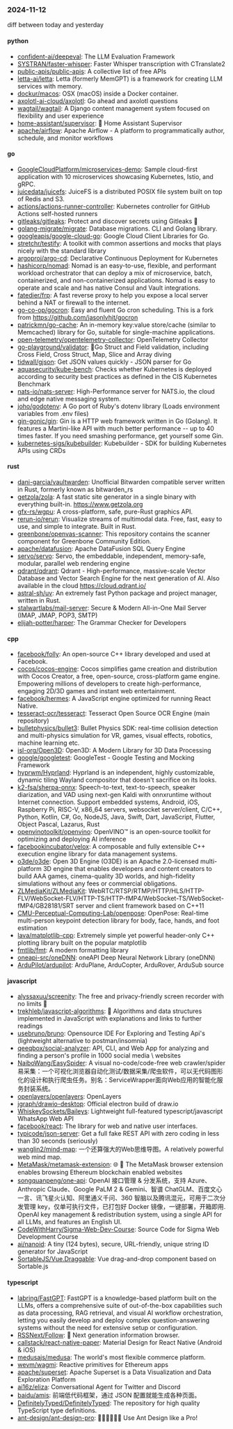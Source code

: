 ### 2024-11-12
diff between today and yesterday

#### python
* [confident-ai/deepeval](https://github.com/confident-ai/deepeval): The LLM Evaluation Framework
* [SYSTRAN/faster-whisper](https://github.com/SYSTRAN/faster-whisper): Faster Whisper transcription with CTranslate2
* [public-apis/public-apis](https://github.com/public-apis/public-apis): A collective list of free APIs
* [letta-ai/letta](https://github.com/letta-ai/letta): Letta (formerly MemGPT) is a framework for creating LLM services with memory.
* [dockur/macos](https://github.com/dockur/macos): OSX (macOS) inside a Docker container.
* [axolotl-ai-cloud/axolotl](https://github.com/axolotl-ai-cloud/axolotl): Go ahead and axolotl questions
* [wagtail/wagtail](https://github.com/wagtail/wagtail): A Django content management system focused on flexibility and user experience
* [home-assistant/supervisor](https://github.com/home-assistant/supervisor): 🏡 Home Assistant Supervisor
* [apache/airflow](https://github.com/apache/airflow): Apache Airflow - A platform to programmatically author, schedule, and monitor workflows

#### go
* [GoogleCloudPlatform/microservices-demo](https://github.com/GoogleCloudPlatform/microservices-demo): Sample cloud-first application with 10 microservices showcasing Kubernetes, Istio, and gRPC.
* [juicedata/juicefs](https://github.com/juicedata/juicefs): JuiceFS is a distributed POSIX file system built on top of Redis and S3.
* [actions/actions-runner-controller](https://github.com/actions/actions-runner-controller): Kubernetes controller for GitHub Actions self-hosted runners
* [gitleaks/gitleaks](https://github.com/gitleaks/gitleaks): Protect and discover secrets using Gitleaks 🔑
* [golang-migrate/migrate](https://github.com/golang-migrate/migrate): Database migrations. CLI and Golang library.
* [googleapis/google-cloud-go](https://github.com/googleapis/google-cloud-go): Google Cloud Client Libraries for Go.
* [stretchr/testify](https://github.com/stretchr/testify): A toolkit with common assertions and mocks that plays nicely with the standard library
* [argoproj/argo-cd](https://github.com/argoproj/argo-cd): Declarative Continuous Deployment for Kubernetes
* [hashicorp/nomad](https://github.com/hashicorp/nomad): Nomad is an easy-to-use, flexible, and performant workload orchestrator that can deploy a mix of microservice, batch, containerized, and non-containerized applications. Nomad is easy to operate and scale and has native Consul and Vault integrations.
* [fatedier/frp](https://github.com/fatedier/frp): A fast reverse proxy to help you expose a local server behind a NAT or firewall to the internet.
* [go-co-op/gocron](https://github.com/go-co-op/gocron): Easy and fluent Go cron scheduling. This is a fork from https://github.com/jasonlvhit/gocron
* [patrickmn/go-cache](https://github.com/patrickmn/go-cache): An in-memory key:value store/cache (similar to Memcached) library for Go, suitable for single-machine applications.
* [open-telemetry/opentelemetry-collector](https://github.com/open-telemetry/opentelemetry-collector): OpenTelemetry Collector
* [go-playground/validator](https://github.com/go-playground/validator): 💯Go Struct and Field validation, including Cross Field, Cross Struct, Map, Slice and Array diving
* [tidwall/gjson](https://github.com/tidwall/gjson): Get JSON values quickly - JSON parser for Go
* [aquasecurity/kube-bench](https://github.com/aquasecurity/kube-bench): Checks whether Kubernetes is deployed according to security best practices as defined in the CIS Kubernetes Benchmark
* [nats-io/nats-server](https://github.com/nats-io/nats-server): High-Performance server for NATS.io, the cloud and edge native messaging system.
* [joho/godotenv](https://github.com/joho/godotenv): A Go port of Ruby's dotenv library (Loads environment variables from .env files)
* [gin-gonic/gin](https://github.com/gin-gonic/gin): Gin is a HTTP web framework written in Go (Golang). It features a Martini-like API with much better performance -- up to 40 times faster. If you need smashing performance, get yourself some Gin.
* [kubernetes-sigs/kubebuilder](https://github.com/kubernetes-sigs/kubebuilder): Kubebuilder - SDK for building Kubernetes APIs using CRDs

#### rust
* [dani-garcia/vaultwarden](https://github.com/dani-garcia/vaultwarden): Unofficial Bitwarden compatible server written in Rust, formerly known as bitwarden_rs
* [getzola/zola](https://github.com/getzola/zola): A fast static site generator in a single binary with everything built-in. https://www.getzola.org
* [gfx-rs/wgpu](https://github.com/gfx-rs/wgpu): A cross-platform, safe, pure-Rust graphics API.
* [rerun-io/rerun](https://github.com/rerun-io/rerun): Visualize streams of multimodal data. Free, fast, easy to use, and simple to integrate. Built in Rust.
* [greenbone/openvas-scanner](https://github.com/greenbone/openvas-scanner): This repository contains the scanner component for Greenbone Community Edition.
* [apache/datafusion](https://github.com/apache/datafusion): Apache DataFusion SQL Query Engine
* [servo/servo](https://github.com/servo/servo): Servo, the embeddable, independent, memory-safe, modular, parallel web rendering engine
* [qdrant/qdrant](https://github.com/qdrant/qdrant): Qdrant - High-performance, massive-scale Vector Database and Vector Search Engine for the next generation of AI. Also available in the cloud https://cloud.qdrant.io/
* [astral-sh/uv](https://github.com/astral-sh/uv): An extremely fast Python package and project manager, written in Rust.
* [stalwartlabs/mail-server](https://github.com/stalwartlabs/mail-server): Secure & Modern All-in-One Mail Server (IMAP, JMAP, POP3, SMTP)
* [elijah-potter/harper](https://github.com/elijah-potter/harper): The Grammar Checker for Developers

#### cpp
* [facebook/folly](https://github.com/facebook/folly): An open-source C++ library developed and used at Facebook.
* [cocos/cocos-engine](https://github.com/cocos/cocos-engine): Cocos simplifies game creation and distribution with Cocos Creator, a free, open-source, cross-platform game engine. Empowering millions of developers to create high-performance, engaging 2D/3D games and instant web entertainment.
* [facebook/hermes](https://github.com/facebook/hermes): A JavaScript engine optimized for running React Native.
* [tesseract-ocr/tesseract](https://github.com/tesseract-ocr/tesseract): Tesseract Open Source OCR Engine (main repository)
* [bulletphysics/bullet3](https://github.com/bulletphysics/bullet3): Bullet Physics SDK: real-time collision detection and multi-physics simulation for VR, games, visual effects, robotics, machine learning etc.
* [isl-org/Open3D](https://github.com/isl-org/Open3D): Open3D: A Modern Library for 3D Data Processing
* [google/googletest](https://github.com/google/googletest): GoogleTest - Google Testing and Mocking Framework
* [hyprwm/Hyprland](https://github.com/hyprwm/Hyprland): Hyprland is an independent, highly customizable, dynamic tiling Wayland compositor that doesn't sacrifice on its looks.
* [k2-fsa/sherpa-onnx](https://github.com/k2-fsa/sherpa-onnx): Speech-to-text, text-to-speech, speaker diarization, and VAD using next-gen Kaldi with onnxruntime without Internet connection. Support embedded systems, Android, iOS, Raspberry Pi, RISC-V, x86_64 servers, websocket server/client, C/C++, Python, Kotlin, C#, Go, NodeJS, Java, Swift, Dart, JavaScript, Flutter, Object Pascal, Lazarus, Rust
* [openvinotoolkit/openvino](https://github.com/openvinotoolkit/openvino): OpenVINO™ is an open-source toolkit for optimizing and deploying AI inference
* [facebookincubator/velox](https://github.com/facebookincubator/velox): A composable and fully extensible C++ execution engine library for data management systems.
* [o3de/o3de](https://github.com/o3de/o3de): Open 3D Engine (O3DE) is an Apache 2.0-licensed multi-platform 3D engine that enables developers and content creators to build AAA games, cinema-quality 3D worlds, and high-fidelity simulations without any fees or commercial obligations.
* [ZLMediaKit/ZLMediaKit](https://github.com/ZLMediaKit/ZLMediaKit): WebRTC/RTSP/RTMP/HTTP/HLS/HTTP-FLV/WebSocket-FLV/HTTP-TS/HTTP-fMP4/WebSocket-TS/WebSocket-fMP4/GB28181/SRT server and client framework based on C++11
* [CMU-Perceptual-Computing-Lab/openpose](https://github.com/CMU-Perceptual-Computing-Lab/openpose): OpenPose: Real-time multi-person keypoint detection library for body, face, hands, and foot estimation
* [lava/matplotlib-cpp](https://github.com/lava/matplotlib-cpp): Extremely simple yet powerful header-only C++ plotting library built on the popular matplotlib
* [fmtlib/fmt](https://github.com/fmtlib/fmt): A modern formatting library
* [oneapi-src/oneDNN](https://github.com/oneapi-src/oneDNN): oneAPI Deep Neural Network Library (oneDNN)
* [ArduPilot/ardupilot](https://github.com/ArduPilot/ardupilot): ArduPlane, ArduCopter, ArduRover, ArduSub source

#### javascript
* [alyssaxuu/screenity](https://github.com/alyssaxuu/screenity): The free and privacy-friendly screen recorder with no limits 🎥
* [trekhleb/javascript-algorithms](https://github.com/trekhleb/javascript-algorithms): 📝 Algorithms and data structures implemented in JavaScript with explanations and links to further readings
* [usebruno/bruno](https://github.com/usebruno/bruno): Opensource IDE For Exploring and Testing Api's (lightweight alternative to postman/insomnia)
* [qeeqbox/social-analyzer](https://github.com/qeeqbox/social-analyzer): API, CLI, and Web App for analyzing and finding a person's profile in 1000 social media \ websites
* [NaiboWang/EasySpider](https://github.com/NaiboWang/EasySpider): A visual no-code/code-free web crawler/spider易采集：一个可视化浏览器自动化测试/数据采集/爬虫软件，可以无代码图形化的设计和执行爬虫任务。别名：ServiceWrapper面向Web应用的智能化服务封装系统。
* [openlayers/openlayers](https://github.com/openlayers/openlayers): OpenLayers
* [jgraph/drawio-desktop](https://github.com/jgraph/drawio-desktop): Official electron build of draw.io
* [WhiskeySockets/Baileys](https://github.com/WhiskeySockets/Baileys): Lightweight full-featured typescript/javascript WhatsApp Web API
* [facebook/react](https://github.com/facebook/react): The library for web and native user interfaces.
* [typicode/json-server](https://github.com/typicode/json-server): Get a full fake REST API with zero coding in less than 30 seconds (seriously)
* [wanglin2/mind-map](https://github.com/wanglin2/mind-map): 一个还算强大的Web思维导图。A relatively powerful web mind map.
* [MetaMask/metamask-extension](https://github.com/MetaMask/metamask-extension): 🌐 🔌 The MetaMask browser extension enables browsing Ethereum blockchain enabled websites
* [songquanpeng/one-api](https://github.com/songquanpeng/one-api): OpenAI 接口管理 & 分发系统，支持 Azure、Anthropic Claude、Google PaLM 2 & Gemini、智谱 ChatGLM、百度文心一言、讯飞星火认知、阿里通义千问、360 智脑以及腾讯混元，可用于二次分发管理 key，仅单可执行文件，已打包好 Docker 镜像，一键部署，开箱即用. OpenAI key management & redistribution system, using a single API for all LLMs, and features an English UI.
* [CodeWithHarry/Sigma-Web-Dev-Course](https://github.com/CodeWithHarry/Sigma-Web-Dev-Course): Source Code for Sigma Web Development Course
* [ai/nanoid](https://github.com/ai/nanoid): A tiny (124 bytes), secure, URL-friendly, unique string ID generator for JavaScript
* [SortableJS/Vue.Draggable](https://github.com/SortableJS/Vue.Draggable): Vue drag-and-drop component based on Sortable.js

#### typescript
* [labring/FastGPT](https://github.com/labring/FastGPT): FastGPT is a knowledge-based platform built on the LLMs, offers a comprehensive suite of out-of-the-box capabilities such as data processing, RAG retrieval, and visual AI workflow orchestration, letting you easily develop and deploy complex question-answering systems without the need for extensive setup or configuration.
* [RSSNext/Follow](https://github.com/RSSNext/Follow): 🧡 Next generation information browser.
* [callstack/react-native-paper](https://github.com/callstack/react-native-paper): Material Design for React Native (Android & iOS)
* [medusajs/medusa](https://github.com/medusajs/medusa): The world's most flexible commerce platform.
* [wevm/wagmi](https://github.com/wevm/wagmi): Reactive primitives for Ethereum apps
* [apache/superset](https://github.com/apache/superset): Apache Superset is a Data Visualization and Data Exploration Platform
* [ai16z/eliza](https://github.com/ai16z/eliza): Conversational Agent for Twitter and Discord
* [baidu/amis](https://github.com/baidu/amis): 前端低代码框架，通过 JSON 配置就能生成各种页面。
* [DefinitelyTyped/DefinitelyTyped](https://github.com/DefinitelyTyped/DefinitelyTyped): The repository for high quality TypeScript type definitions.
* [ant-design/ant-design-pro](https://github.com/ant-design/ant-design-pro): 👨🏻‍💻👩🏻‍💻 Use Ant Design like a Pro!
